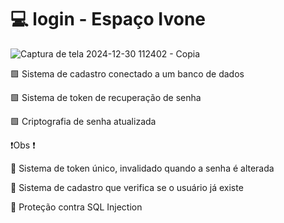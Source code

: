 # 💻 login - Espaço Ivone

![Captura de tela 2024-12-30 112402 - Copia](https://github.com/user-attachments/assets/168dc5f2-6f03-4c29-9987-cac70fd1a53b)

🟩 Sistema de cadastro conectado a um banco de dados

🟩 Sistema de token de recuperação de senha

🟩 Criptografia de senha atualizada

❗Obs ❗

🔻 Sistema de token único, invalidado quando a senha é alterada

🔻 Sistema de cadastro que verifica se o usuário já existe

🔻 Proteção contra SQL Injection

